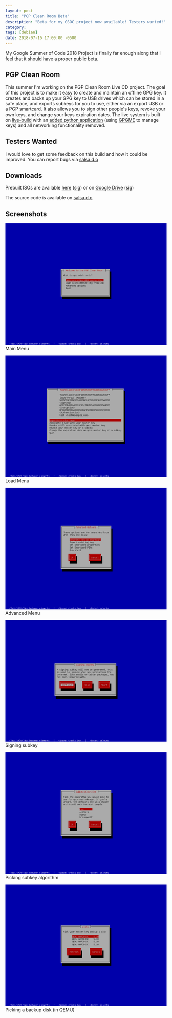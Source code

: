 ```yaml
---
layout: post
title: "PGP Clean Room Beta"
description: "Beta for my GSOC project now available! Testers wanted!"
category: 
tags: [debian]
date: 2018-07-16 17:00:00 -0500
---
```



My Google Summer of Code 2018 Project is finally far enough along that I feel that it should have a proper public beta.

PGP Clean Room
--------------
This summer I'm working on the PGP Clean Room Live CD project. The goal of this project is to make it easy to create and maintain
an offline GPG key. It creates and backs up your GPG key to USB drives which can be stored in a safe place, and exports subkeys for you to use,
either via an export USB or a PGP smartcard. It also allows you to sign other people's keys, revoke your own keys, and change your keys expiration dates. The live system
is built on [live-build](https://live-team.pages.debian.net/live-manual/html/live-manual/index.en.html)
with an [added python application](https://salsa.debian.org/tookmund-guest/pgpcr) (using [GPGME](https://www.gnupg.org/software/gpgme/index.html) to manage keys) and all networking functionality removed.

Testers Wanted
--------------
I would love to get some feedback on this build and how it could be improved.
You can report bugs via [salsa.d.o](https://salsa.debian.org/tookmund-guest/pgpcr/issues)

Downloads
---------

Prebuilt ISOs are available [here](http://pgpcr.ouvaton.org/pgpcr-beta2.iso) ([sig](http://pgpcr.ouvaton.org/pgpcr-beta2.iso.sig))
or on [Google Drive](https://drive.google.com/open?id=1vVydysUFuim5q2upymP98u-IuI6qQ-wH) ([sig](https://drive.google.com/open?id=1wYt508w5lpwh1Fuw3_qE74EYXAKHocxw))

The source code is available on [salsa.d.o](https://salsa.debian.org/tookmund-guest/make-pgp-clean-room)

Screenshots
-----------

![main menu](/assets/pgpcr/beta2-mainmenu.png)
Main Menu

![load menu](/assets/pgpcr/beta2-loadmenu.png)
Load Menu

![advanced menu](/assets/pgpcr/beta2-advancedmenu.png)
Advanced Menu

![signing subkey](/assets/pgpcr/beta2-signingsubkey.png)
Signing subkey

![subkey algorithm](/assets/pgpcr/beta2-subkeyalgorithm.png)
Picking subkey algorithm

![pick disk](/assets/pgpcr/beta2-pickdisk.png)
Picking a backup disk (in QEMU)
